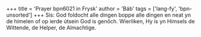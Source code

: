 +++
title = 'Prayer bpn6021 in Frysk'
author = 'Báb'
tags = ['lang-fy', 'bpn-unsorted']
+++
Sis: God foldocht alle dingen boppe alle dingen en neat yn de himelen of op ierde útsein God is genôch.
Wierliken, Hy is yn Himsels de Wittende, de Helper, de Almachtige.
